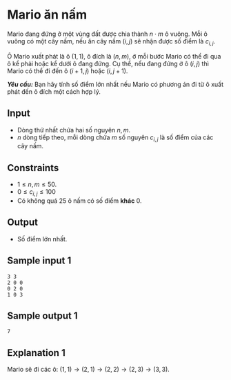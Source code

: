 # Mario ăn nấm

Mario đang đứng ở một vùng đất được chia thành $n \cdot m$ ô vuông. Mỗi ô vuông có một cây nấm, nếu ăn cây nấm $(i, j)$ sẽ nhận được số điểm là $c_{i, j}$. 

Ô Mario xuất phát là ô $(1, 1)$, ô đích là $(n, m)$, ở mỗi bước Mario có thể đi qua ô kề phải hoặc kề dưới ô đang đứng. Cụ thể, nếu đang đứng ở ô $(i, j)$ thì Mario có thể đi đến ô $(i + 1, j)$ hoặc $(i, j + 1)$.

***Yêu cầu:*** Bạn hãy tính số điểm lớn nhất nếu Mario có phương án đi từ ô xuất phát đến ô đích một cách hợp lý.

## Input

- Dòng thứ nhất chứa hai số nguyên $n, m$.
- $n$ dòng tiếp theo, mỗi dòng chứa $m$ số nguyên $c_{i, j}$ là số điểm của các cây nấm.

## Constraints

- $1 \le n, m \le 50$.
- $0 \le c_{i, j} \le 100$
- Có không quá $25$ ô nấm có số điểm **khác** $0$.  

## Output

- Số điểm lớn nhất.

## Sample input 1

```
3 3
2 0 0
0 2 0
1 0 3
```

## Sample output 1

```
7
```

## Explanation 1

Mario sẽ đi các ô: $(1, 1) \to (2, 1) \to (2, 2) \to (2, 3) \to (3, 3)$.